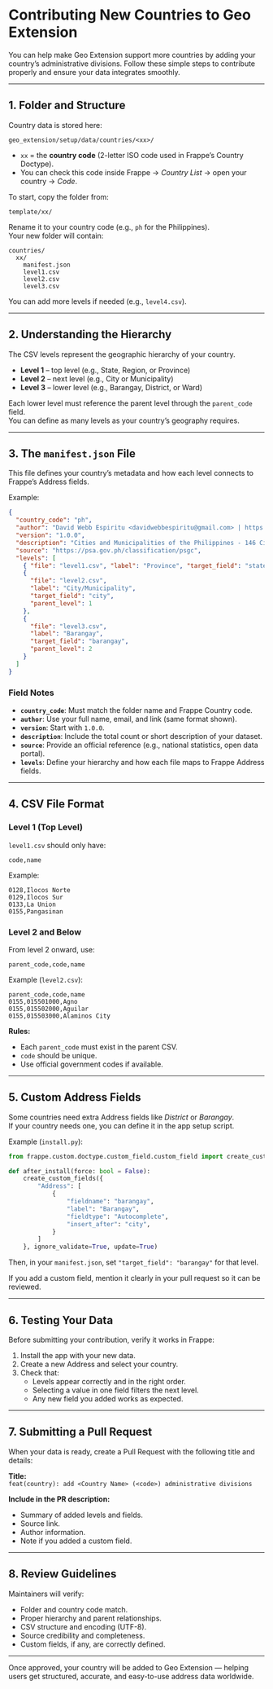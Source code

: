 # Contributing New Countries to Geo Extension

You can help make Geo Extension support more countries by adding your country’s administrative divisions. Follow these simple steps to contribute properly and ensure your data integrates smoothly.

---

## 1. Folder and Structure

Country data is stored here:

```
geo_extension/setup/data/countries/<xx>/
```

- `xx` = the **country code** (2-letter ISO code used in Frappe’s Country Doctype).
- You can check this code inside Frappe → _Country List_ → open your country → _Code_.

To start, copy the folder from:

```
template/xx/
```

Rename it to your country code (e.g., `ph` for the Philippines).  
Your new folder will contain:

```
countries/
  xx/
    manifest.json
    level1.csv
    level2.csv
    level3.csv
```

You can add more levels if needed (e.g., `level4.csv`).

---

## 2. Understanding the Hierarchy

The CSV levels represent the geographic hierarchy of your country.

- **Level 1** – top level (e.g., State, Region, or Province)
- **Level 2** – next level (e.g., City or Municipality)
- **Level 3** – lower level (e.g., Barangay, District, or Ward)

Each lower level must reference the parent level through the `parent_code` field.  
You can define as many levels as your country’s geography requires.

---

## 3. The `manifest.json` File

This file defines your country’s metadata and how each level connects to Frappe’s Address fields.

Example:

```json
{
  "country_code": "ph",
  "author": "David Webb Espiritu <davidwebbespiritu@gmail.com> | https://www.linkedin.com/in/davidwebbespiritu",
  "version": "1.0.0",
  "description": "Cities and Municipalities of the Philippines - 146 Cities & 1,488 Municipalities",
  "source": "https://psa.gov.ph/classification/psgc",
  "levels": [
    { "file": "level1.csv", "label": "Province", "target_field": "state" },
    {
      "file": "level2.csv",
      "label": "City/Municipality",
      "target_field": "city",
      "parent_level": 1
    },
    {
      "file": "level3.csv",
      "label": "Barangay",
      "target_field": "barangay",
      "parent_level": 2
    }
  ]
}
```

### Field Notes

- **`country_code`**: Must match the folder name and Frappe Country code.
- **`author`**: Use your full name, email, and link (same format shown).
- **`version`**: Start with `1.0.0`.
- **`description`**: Include the total count or short description of your dataset.
- **`source`**: Provide an official reference (e.g., national statistics, open data portal).
- **`levels`**: Define your hierarchy and how each file maps to Frappe Address fields.

---

## 4. CSV File Format

### Level 1 (Top Level)

`level1.csv` should only have:

```
code,name
```

Example:

```
0128,Ilocos Norte
0129,Ilocos Sur
0133,La Union
0155,Pangasinan
```

### Level 2 and Below

From level 2 onward, use:

```
parent_code,code,name
```

Example (`level2.csv`):

```
parent_code,code,name
0155,015501000,Agno
0155,015502000,Aguilar
0155,015503000,Alaminos City
```

**Rules:**

- Each `parent_code` must exist in the parent CSV.
- `code` should be unique.
- Use official government codes if available.

---

## 5. Custom Address Fields

Some countries need extra Address fields like _District_ or _Barangay_.  
If your country needs one, you can define it in the app setup script.

Example (`install.py`):

```python
from frappe.custom.doctype.custom_field.custom_field import create_custom_fields

def after_install(force: bool = False):
    create_custom_fields({
        "Address": [
            {
                "fieldname": "barangay",
                "label": "Barangay",
                "fieldtype": "Autocomplete",
                "insert_after": "city",
            }
        ]
    }, ignore_validate=True, update=True)
```

Then, in your `manifest.json`, set `"target_field": "barangay"` for that level.

If you add a custom field, mention it clearly in your pull request so it can be reviewed.

---

## 6. Testing Your Data

Before submitting your contribution, verify it works in Frappe:

1. Install the app with your new data.
2. Create a new Address and select your country.
3. Check that:
   - Levels appear correctly and in the right order.
   - Selecting a value in one field filters the next level.
   - Any new field you added works as expected.

---

## 7. Submitting a Pull Request

When your data is ready, create a Pull Request with the following title and details:

**Title:**  
`feat(country): add <Country Name> (<code>) administrative divisions`

**Include in the PR description:**

- Summary of added levels and fields.
- Source link.
- Author information.
- Note if you added a custom field.

---

## 8. Review Guidelines

Maintainers will verify:

- Folder and country code match.
- Proper hierarchy and parent relationships.
- CSV structure and encoding (UTF-8).
- Source credibility and completeness.
- Custom fields, if any, are correctly defined.

---

Once approved, your country will be added to Geo Extension — helping users get structured, accurate, and easy-to-use address data worldwide.
